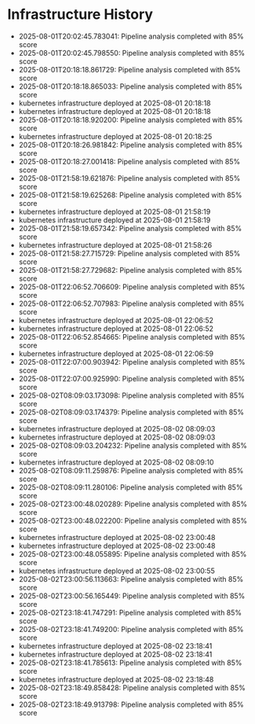 # Infrastructure History

- 2025-08-01T20:02:45.783041: Pipeline analysis completed with 85% score
- 2025-08-01T20:02:45.798550: Pipeline analysis completed with 85% score
- 2025-08-01T20:18:18.861729: Pipeline analysis completed with 85% score
- 2025-08-01T20:18:18.865033: Pipeline analysis completed with 85% score
- kubernetes infrastructure deployed at 2025-08-01 20:18:18
- kubernetes infrastructure deployed at 2025-08-01 20:18:18
- 2025-08-01T20:18:18.920200: Pipeline analysis completed with 85% score
- kubernetes infrastructure deployed at 2025-08-01 20:18:25
- 2025-08-01T20:18:26.981842: Pipeline analysis completed with 85% score
- 2025-08-01T20:18:27.001418: Pipeline analysis completed with 85% score
- 2025-08-01T21:58:19.621876: Pipeline analysis completed with 85% score
- 2025-08-01T21:58:19.625268: Pipeline analysis completed with 85% score
- kubernetes infrastructure deployed at 2025-08-01 21:58:19
- kubernetes infrastructure deployed at 2025-08-01 21:58:19
- 2025-08-01T21:58:19.657342: Pipeline analysis completed with 85% score
- kubernetes infrastructure deployed at 2025-08-01 21:58:26
- 2025-08-01T21:58:27.715729: Pipeline analysis completed with 85% score
- 2025-08-01T21:58:27.729682: Pipeline analysis completed with 85% score
- 2025-08-01T22:06:52.706609: Pipeline analysis completed with 85% score
- 2025-08-01T22:06:52.707983: Pipeline analysis completed with 85% score
- kubernetes infrastructure deployed at 2025-08-01 22:06:52
- kubernetes infrastructure deployed at 2025-08-01 22:06:52
- 2025-08-01T22:06:52.854665: Pipeline analysis completed with 85% score
- kubernetes infrastructure deployed at 2025-08-01 22:06:59
- 2025-08-01T22:07:00.903942: Pipeline analysis completed with 85% score
- 2025-08-01T22:07:00.925990: Pipeline analysis completed with 85% score
- 2025-08-02T08:09:03.173098: Pipeline analysis completed with 85% score
- 2025-08-02T08:09:03.174379: Pipeline analysis completed with 85% score
- kubernetes infrastructure deployed at 2025-08-02 08:09:03
- kubernetes infrastructure deployed at 2025-08-02 08:09:03
- 2025-08-02T08:09:03.204232: Pipeline analysis completed with 85% score
- kubernetes infrastructure deployed at 2025-08-02 08:09:10
- 2025-08-02T08:09:11.259876: Pipeline analysis completed with 85% score
- 2025-08-02T08:09:11.280106: Pipeline analysis completed with 85% score
- 2025-08-02T23:00:48.020289: Pipeline analysis completed with 85% score
- 2025-08-02T23:00:48.022200: Pipeline analysis completed with 85% score
- kubernetes infrastructure deployed at 2025-08-02 23:00:48
- kubernetes infrastructure deployed at 2025-08-02 23:00:48
- 2025-08-02T23:00:48.055895: Pipeline analysis completed with 85% score
- kubernetes infrastructure deployed at 2025-08-02 23:00:55
- 2025-08-02T23:00:56.113663: Pipeline analysis completed with 85% score
- 2025-08-02T23:00:56.165449: Pipeline analysis completed with 85% score
- 2025-08-02T23:18:41.747291: Pipeline analysis completed with 85% score
- 2025-08-02T23:18:41.749200: Pipeline analysis completed with 85% score
- kubernetes infrastructure deployed at 2025-08-02 23:18:41
- kubernetes infrastructure deployed at 2025-08-02 23:18:41
- 2025-08-02T23:18:41.785613: Pipeline analysis completed with 85% score
- kubernetes infrastructure deployed at 2025-08-02 23:18:48
- 2025-08-02T23:18:49.858428: Pipeline analysis completed with 85% score
- 2025-08-02T23:18:49.913798: Pipeline analysis completed with 85% score
